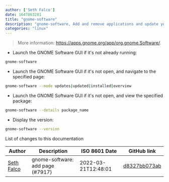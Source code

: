 ```yaml
---
author: ['Seth Falco']
date: 1647863281
title: "gnome-software"
description: "gnome-software, Add and remove applications and update your system."
categories: "linux"
---
```

> More information: <https://apps.gnome.org/app/org.gnome.Software/>.

- Launch the GNOME Software GUI if it's not already running:

```bash
gnome-software
```

- Launch the GNOME Software GUI if it's not open, and navigate to the specified page:

```bash
gnome-software --mode updates|updated|installed|overview
```

- Launch the GNOME Software GUI if it's not open, and view the specified package:

```bash
gnome-software --details package_name
```

- Display the version:

```bash
gnome-software --version
```
List of changes to this documentation


Author | Description | ISO 8601 Date | GitHub link
------|-----|-----|-----
[Seth Falco](mailto:seth@falco.fun) | gnome-software: add page (#7917) | 2022-03-21T12:48:01 | [d8327bb073ab](https://github.com/tldr-pages/tldr/commit/d8327bb073abeaac759b79e526cec64a25ab65e9)

